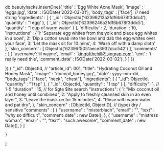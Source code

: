 db.beautyhacks.insertOne({
    'title' : 'Egg White Acne Mask',
    'image' : 'eggs.jpg',
    'date' : ISODate('2022-03-01'),
    'body_tags' : ['face'], // need string
    'ingredients' : [
        {
        '_id' : ObjectId('62396212a2fdf6b678f3ddc4'),
        'quantity' : '1 egg'
        },
        {
        '_id' : ObjectId('62396246a2fdf6b678f3ddc5'),
        'quantity' : '1 cup of warm water'
        }
        ],
    'difficulty' : 2,
    'duration' : 10,
    'instructions' : {
        1: 'Separate egg whites from the yolk and place egg whites in a bowl',
        2: 'Dip a cotton swab into the bowl and dab the egg whites over your face',
        3: 'Let the mask sit for 10 mins',
        4: 'Wash off with a damp cloth'
    },
    'skin_concern' : [
        ObjectId('62396f5051aece3932dcc542')
    ],
    'comments' : [
        {
        'username':'lil wayne',
        'email' : 'kingofthehill@singrap.com',
        'text' : 'i really need this',
        'comment_date' : ISODate('2022-03-02'),
        }
    ]
})


})
    {
        "_id": ObjectId,
        // "article_id": 001,
        "title": "Hydrating Coconut Oil and Honey Mask",
        "image" : "cocooil_honey.jpg",
        "date": yyyy-mm-dd,
        "body_tags": ["face", "neck", "chest"],
        "ingredients": [
            {
                "_id": ObjectId,
                "quantity" : "1 tsp"
            },
            {
                "_id": ObjectId,
                "quantity" : "1 tsp"
            }
        ],
        "difficulty": 1, // 1-5
        "duration" : 15, // for $gte $lte search
        "instructions": {
            1: "Mix coconut oil and honey until combined",
            2: "Apply to freshly cleansed skin in an even layer",
            3: "Leave the mask on for 15 minutes",
            4: "Rinse with warm water and pat dry",
        },
        "skin_concern" : [ObjectId, ObjectID], // (type) dry / sensitive
        "comments" : [
            {
                "username" : "misterblach",
                "email" : "",
                "text" : "why so difficult",
                "comment_date" : new Date(), 
            },
            {
                "username" : "mistress woman",
                "email" : "",
                "text" : "such awesome",
                "comment_date" : new Date(), 
            }
        ]
        
    }
]
